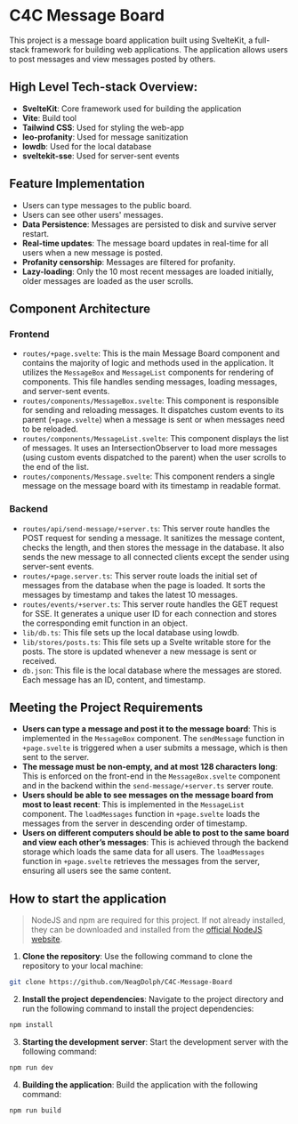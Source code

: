 # C4C Message Board

This project is a message board application built using SvelteKit, a full-stack framework for building web applications. The application allows users to post messages and view messages posted by others.

## High Level Tech-stack Overview:

-   **SvelteKit**: Core framework used for building the application
-   **Vite**: Build tool
-   **Tailwind CSS**: Used for styling the web-app
-   **leo-profanity**: Used for message sanitization
-   **lowdb**: Used for the local database
-   **sveltekit-sse**: Used for server-sent events

## Feature Implementation

-   Users can type messages to the public board.
-   Users can see other users' messages.
-   **Data Persistence**: Messages are persisted to disk and survive server restart.
-   **Real-time updates**: The message board updates in real-time for all users when a new message is posted.
-   **Profanity censorship**: Messages are filtered for profanity.
-   **Lazy-loading**: Only the 10 most recent messages are loaded initially, older messages are loaded as the user scrolls.

## Component Architecture

### Frontend

-   `routes/+page.svelte`: This is the main Message Board component and contains the majority of logic and methods used in the application. It utilizes the `MessageBox` and `MessageList` components for rendering of components. This file handles sending messages, loading messages, and server-sent events.
-   `routes/components/MessageBox.svelte`: This component is responsible for sending and reloading messages. It dispatches custom events to its parent (`+page.svelte`) when a message is sent or when messages need to be reloaded.
-   `routes/components/MessageList.svelte`: This component displays the list of messages. It uses an IntersectionObserver to load more messages (using custom events dispatched to the parent) when the user scrolls to the end of the list.
-   `routes/components/Message.svelte`: This component renders a single message on the message board with its timestamp in readable format.

### Backend

-   `routes/api/send-message/+server.ts`: This server route handles the POST request for sending a message. It sanitizes the message content, checks the length, and then stores the message in the database. It also sends the new message to all connected clients except the sender using server-sent events.
-   `routes/+page.server.ts`: This server route loads the initial set of messages from the database when the page is loaded. It sorts the messages by timestamp and takes the latest 10 messages.
-   `routes/events/+server.ts`: This server route handles the GET request for SSE. It generates a unique user ID for each connection and stores the corresponding emit function in an object.
-   `lib/db.ts`: This file sets up the local database using lowdb.
-   `lib/stores/posts.ts`: This file sets up a Svelte writable store for the posts. The store is updated whenever a new message is sent or received.
-   `db.json`: This file is the local database where the messages are stored. Each message has an ID, content, and timestamp.

## Meeting the Project Requirements

-   **Users can type a message and post it to the message board**: This is implemented in the `MessageBox` component. The `sendMessage` function in `+page.svelte` is triggered when a user submits a message, which is then sent to the server.
-   **The message must be non-empty, and at most 128 characters long**: This is enforced on the front-end in the `MessageBox.svelte` component and in the backend within the `send-message/+server.ts` server route.
-   **Users should be able to see messages on the message board from most to least recent**: This is implemented in the `MessageList` component. The `loadMessages` function in `+page.svelte` loads the messages from the server in descending order of timestamp.
-   **Users on different computers should be able to post to the same board and view each other’s messages**: This is achieved through the backend storage which loads the same data for all users. The `loadMessages` function in `+page.svelte` retrieves the messages from the server, ensuring all users see the same content.

## How to start the application

> NodeJS and npm are required for this project. If not already installed, they can be downloaded and installed from the [official NodeJS website](https://nodejs.org/).

1. **Clone the repository**: Use the following command to clone the repository to your local machine:

```bash
git clone https://github.com/NeagDolph/C4C-Message-Board
```

2. **Install the project dependencies**: Navigate to the project directory and run the following command to install the project dependencies:

```bash
npm install
```

3. **Starting the development server**: Start the development server with the following command:

```bash
npm run dev
```

4. **Building the application**: Build the application with the following command:

```bash
npm run build
```
